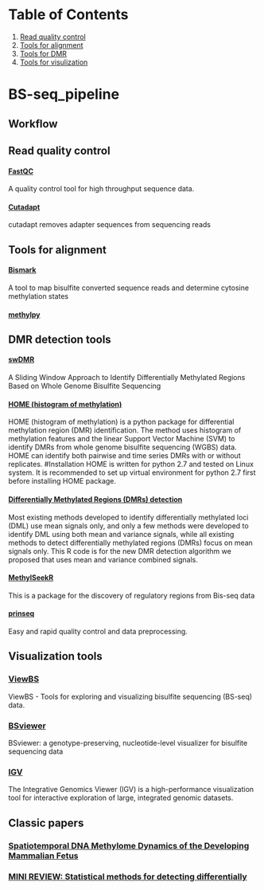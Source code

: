 # Table of Contents
1. [Read quality control](#quality_control)
2. [Tools for alignment](#alignment)
3. [Tools for DMR](#DMR)
4. [Tools for visulization](#view)

# BS-seq_pipeline

## Workflow <a name="workflow"></a>

## Read quality control <a name="quality_control"></a>

#### [FastQC](https://www.bioinformatics.babraham.ac.uk/projects/fastqc/)

A quality control tool for high throughput sequence data.

#### [Cutadapt](http://cutadapt.readthedocs.io/en/stable/guide.html)

cutadapt removes adapter sequences from sequencing reads

## Tools for alignment <a name="alignment"></a>

#### [Bismark](https://www.bioinformatics.babraham.ac.uk/projects/bismark/)

A tool to map bisulfite converted sequence reads and determine cytosine methylation states

#### [methylpy](https://github.com/yupenghe/methylpy/)

## DMR detection tools <a name="DMR"></a>

#### [swDMR](https://github.com/xflicsu/swDMR)

A Sliding Window Approach to Identify Differentially Methylated Regions Based on Whole Genome Bisulfite Sequencing

#### [HOME (histogram of methylation)](https://github.com/ListerLab/HOME)

HOME (histogram of methylation) is a python package for differential methylation region (DMR) identification. The method uses histogram of methylation features and the linear Support Vector Machine (SVM) to identify DMRs from whole genome bisulfite sequencing (WGBS) data. HOME can identify both pairwise and time series DMRs with or without replicates. #Installation HOME is written for python 2.7 and tested on Linux system. It is recommended to set up virtual environment for python 2.7 first before installing HOME package.

#### [Differentially Methylated Regions (DMRs) detection](http://www.columbia.edu/~sw2206/softwares.htm)

Most existing methods developed to identify differentially methylated loci (DML) use mean signals only, and only a few methods were developed to identify DML using both mean and variance signals, while all existing methods to detect differentially methylated regions (DMRs) focus on mean signals only. This R code is for the new DMR detection algorithm we proposed that uses mean and variance combined signals.

#### [MethylSeekR](https://bioconductor.org/packages/release/bioc/html/MethylSeekR.html)

This is a package for the discovery of regulatory regions from Bis-seq data

#### [prinseq](http://prinseq.sourceforge.net/)

Easy and rapid quality control and data preprocessing.




## Visualization tools <a name="view"></a>

### [ViewBS](https://github.com/xie186/ViewBS)

ViewBS - Tools for exploring and visualizing bisulfite sequencing (BS-seq) data. 

### [BSviewer](http://sunlab.cpy.cuhk.edu.hk/BSviewer/)

BSviewer: a genotype-preserving, nucleotide-level visualizer for bisulfite sequencing data

### [IGV](software.broadinstitute.org/software/igv/)

The Integrative Genomics Viewer (IGV) is a high-performance visualization tool for interactive exploration of large, integrated genomic datasets.


## Classic papers <a name="publication"></a>
### [Spatiotemporal DNA Methylome Dynamics of the Developing Mammalian Fetus](http://www.biorxiv.org/content/biorxiv/early/2017/07/21/166744.1.full.pdf)

### [MINI REVIEW: Statistical methods for detecting differentially](http://bioinfo2.ugr.es/DMRs/Robinson_2014_Statistical%20methods%20for%20detecting%20DMCs.pdf)








